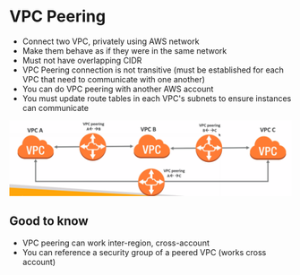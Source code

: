 # VPC Peering

* Connect two VPC, privately using AWS network
* Make them behave as if they were in the same network
* Must not have overlapping CIDR
* VPC Peering connection is not transitive (must be established for each VPC that need to communicate with one another)
* You can do VPC peering with another AWS account
* You must update route tables in each VPC's subnets to ensure instances can communicate

![VPCPeering](images/VPCPeering.png)

## Good to know

* VPC peering can work inter-region, cross-account
* You can reference a security group of a peered VPC (works cross account)
